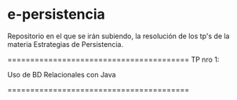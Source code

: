 e-persistencia
==============

Repositorio en el que se irán subiendo,
la resolución de los tp's de la materia
Estrategias de Persistencia.

========================================
TP nro 1:

Uso de BD Relacionales con Java

========================================
